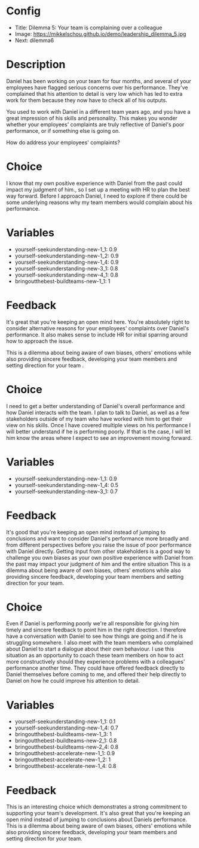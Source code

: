 # Config
 - Title: Dilemma 5: Your team is complaining over a colleague
 - Image: https://mikkelschou.github.io/demo/leadership_dilemma_5.jpg
 - Next: dilemma6

# Description
Daniel has been working on your team for four months, and several of your employees have flagged serious concerns over his performance. They've complained that his attention to detail is very low which has led to extra work for them because they now have to check all of his outputs. 

You used to work with Daniel in a different team years ago, and you have a great impression of his skills and personality. This makes you wonder whether your employees' complaints are truly reflective of Daniel's poor performance, or if something else is going on.

How do address your employees' complaints?

# Choice
I know that my own positive experience with Daniel from the past could impact my judgment of him., so I set up a meeting with HR to plan the best way forward. Before I approach Daniel, I need to explore if there could be some underlying reasons why my team members would complain about his performance. 

# Variables
- yourself-seekunderstanding-new-1_1: 0.9
- yourself-seekunderstanding-new-1_2: 0.9
- yourself-seekunderstanding-new-1_4: 0.9
- yourself-seekunderstanding-new-3_1: 0.8
- yourself-seekunderstanding-new-4_1: 0.8
- bringoutthebest-buildteams-new-1_1: 1

# Feedback

It's great that you're keeping an open mind here. You're absolutely right to consider alternative reasons for your employees' complaints over Daniel's performance. It also makes sense to include HR for initial sparring around how to approach the issue. 

This is a dilemma about being aware of own biases, others' emotions while also providing sincere feedback, developing your team members  and setting direction for your team .


# Choice
I need to get a better understanding of Daniel's overall performance and how Daniel interacts with the team. I plan to talk to Daniel, as well as a few stakeholders outside of my team who have worked with him to get their view on his skills. Once I have covered multiple views on his performance I will better understand if he is performing poorly. If that is the case, I will let him know the areas where I expect to see an improvement moving forward.

# Variables
- yourself-seekunderstanding-new-1_1: 0.9
- yourself-seekunderstanding-new-1_4: 0.5
- yourself-seekunderstanding-new-3_1: 0.7

# Feedback
It's good that you're keeping an open mind instead of jumping to conclusions and want to consider Daniel's performance more broadly and from different perspectives before you raise the issue of poor performance with Daniel directly. Getting input from other stakeholders is a good way to challenge you own biases as your own positive experience with Daniel from the past may impact your judgment of him and the entire situation
This is a dilemma about being aware of own biases, others' emotions while also providing sincere feedback, developing your team members  and setting direction for your team.




# Choice
Even if Daniel is performing poorly we're all responsible for giving him timely and sincere feedback to point him in the right direction. I therefore have a conversation with Daniel to see how things are going and if he is struggling somewhere. I also meet with the team members who complained about Daniel to start a dialogue about their own behaviour. I use this situation as an opportunity to coach these team members on how to act more constructively should they experience problems with a colleagues' performance another time. They could have offered feedback directly to Daniel themselves before coming to me, and offered their help directly to Daniel on how he could improve his attention to detail.

# Variables
- yourself-seekunderstanding-new-1_1: 0.1
- yourself-seekunderstanding-new-1_4: 0.7
- bringoutthebest-buildteams-new-1_3: 1
- bringoutthebest-buildteams-new-2_1: 0.8
- bringoutthebest-buildteams-new-2_4: 0.8
- bringoutthebest-accelerate-new-1_1: 0.9
- bringoutthebest-accelerate-new-1_2: 1
- bringoutthebest-accelerate-new-1_4: 0.8



# Feedback
This is an interesting choice which demonstrates a strong commitment to supporting your team's development. It's also great that you're keeping an open mind instead of jumping to conclusions about Daniels performance. 
This is a dilemma about being aware of own biases, others' emotions while also providing sincere feedback, developing your team members  and setting direction for your team.








